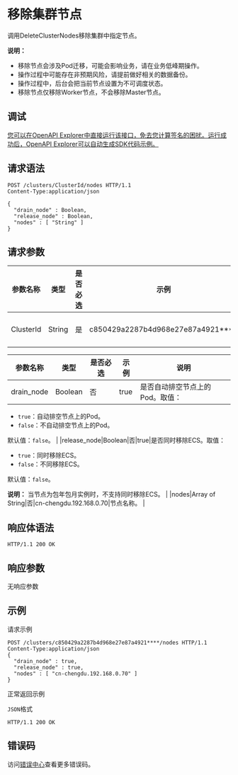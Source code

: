 # 移除集群节点

调用DeleteClusterNodes移除集群中指定节点。

**说明：**

-   移除节点会涉及Pod迁移，可能会影响业务，请在业务低峰期操作。
-   操作过程中可能存在非预期风险，请提前做好相关的数据备份。
-   操作过程中，后台会把当前节点设置为不可调度状态。
-   移除节点仅移除Worker节点，不会移除Master节点。

## 调试

[您可以在OpenAPI Explorer中直接运行该接口，免去您计算签名的困扰。运行成功后，OpenAPI Explorer可以自动生成SDK代码示例。](https://api.aliyun.com/#product=CS&api=DeleteClusterNodes&type=ROA&version=2015-12-15)

## 请求语法

```
POST /clusters/ClusterId/nodes HTTP/1.1
Content-Type:application/json

{
  "drain_node" : Boolean,
  "release_node" : Boolean,
  "nodes" : [ "String" ]
}
```

## 请求参数

|参数名称|类型|是否必选|示例|说明|
|----|--|----|--|--|
|ClusterId|String|是|c850429a2287b4d968e27e87a4921\*\*\*\*|集群ID。 |

|参数名称|类型|是否必选|示例|说明|
|----|--|----|--|--|
|drain\_node|Boolean|否|true|是否自动排空节点上的Pod。取值：

 -   `true`：自动排空节点上的Pod。
-   `false`：不自动排空节点上的Pod。

 默认值：`false`。 |
|release\_node|Boolean|否|true|是否同时移除ECS。取值：

 -   `true`：同时移除ECS。
-   `false`：不同移除ECS。

 默认值：`false`。

 **说明：** 当节点为包年包月实例时，不支持同时移除ECS。 |
|nodes|Array of String|否|cn-chengdu.192.168.0.70|节点名称。 |

## 响应体语法

```
HTTP/1.1 200 OK
```

## 响应参数

无响应参数

## 示例

请求示例

```
POST /clusters/c850429a2287b4d968e27e87a4921****/nodes HTTP/1.1 
Content-Type:application/json
{
  "drain_node" : true,
  "release_node" : true,
  "nodes" : [ "cn-chengdu.192.168.0.70" ]
}
```

正常返回示例

`JSON`格式

```
HTTP/1.1 200 OK
```

## 错误码

访问[错误中心](https://error-center.alibabacloud.com/status/product/CS)查看更多错误码。

